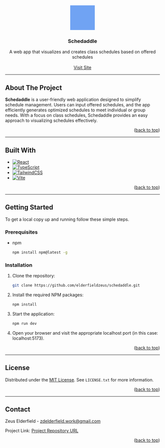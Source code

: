 <br />
<div align="center">
  <a href="[Project URL]">
    <img src="public/img/logo.png" alt="Schedaddle Logo" width="80" height="80">
  </a>

  <h3 align="center">Schedaddle</h3>

  <p align="center">
    A web app that visualizes and creates class schedules based on offered schedules
    <br />
    <br />
    <a href="https://schedaddle-react.vercel.app">Visit Site</a>
  </p>
</div>

---

## About The Project

**Schedaddle** is a user-friendly web application designed to simplify schedule management. Users can input offered schedules, and the app efficiently generates optimized schedules to meet individual or group needs. With a focus on class schedules, Schedaddle provides an easy approach to visualizing schedules effectively.

<p align="right">(<a href="#readme-top">back to top</a>)</p>

---

## Built With

* [![React](https://img.shields.io/badge/React-20232A?style=for-the-badge&logo=react&logoColor=61DAFB)](https://reactjs.org/)
* [![TypeScript](https://img.shields.io/badge/TypeScript-007ACC?style=for-the-badge&logo=typescript&logoColor=white)](https://www.typescriptlang.org/)
* [![TailwindCSS](https://img.shields.io/badge/TailwindCSS-38B2AC?style=for-the-badge&logo=tailwind-css&logoColor=white)](https://tailwindcss.com/)
* [![Vite](https://img.shields.io/badge/Vite-646CFF?style=for-the-badge&logo=vite&logoColor=white)](https://vitejs.dev/)

<p align="right">(<a href="#readme-top">back to top</a>)</p>

---

<!-- GETTING STARTED -->
## Getting Started

To get a local copy up and running follow these simple steps.

### Prerequisites

* npm
  ```sh
  npm install npm@latest -g
  ```

### Installation

1. Clone the repository:
   ```sh
   git clone https://github.com/elderfieldzeus/schedaddle.git
   ```
2. Install the required NPM packages:
   ```sh
   npm install
   ```
3. Start the application:
    ```sh
    npm run dev
    ```
4. Open your browser and visit the appropriate localhost port (in this case: <a>localhost:5173</a>).

<p align="right">(<a href="#readme-top">back to top</a>)</p>

---

## License

Distributed under the [MIT License](LICENSE). See `LICENSE.txt` for more information.

<p align="right">(<a href="#readme-top">back to top</a>)</p>

---

## Contact

Zeus Elderfield - zdelderfield.work@gmail.com

Project Link: [Project Repository URL](https://github.com/elderfieldzeus/schedaddle)

<p align="right">(<a href="#readme-top">back to top</a>)</p>
